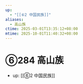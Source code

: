 ```yaml
---
up:
  - "[[⑥2 中国民族]]"
aliases:
  - 高山族
ctime: 2025-03-01T13:35:12+08:00
mtime: 2025-10-01T11:40:32+08:00
---
```


# ⑥284 高山族

- up: [[⑥2 中国民族]]
